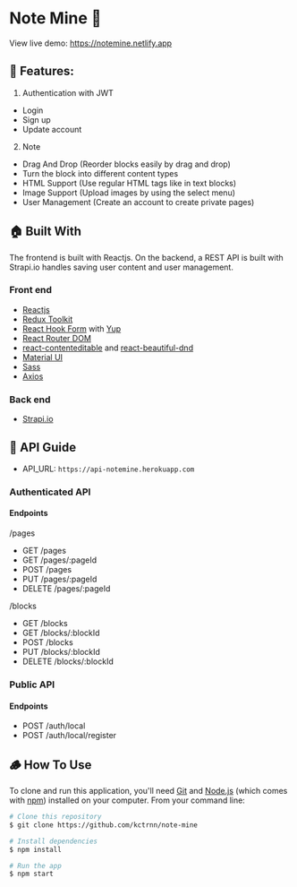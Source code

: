 # Note Mine 🤚
View live demo: https://notemine.netlify.app

## 🐧 Features:
1. Authentication with JWT
- Login
- Sign up
- Update account

2. Note
- Drag And Drop (Reorder blocks easily by drag and drop)
- Turn the block into different content types
- HTML Support (Use regular HTML tags like in text blocks)
- Image Support (Upload images by using the select menu)
- User Management (Create an account to create private pages)

## 🏠 Built With
The frontend is built with Reactjs. On the backend, a REST API is built with Strapi.io handles saving user content and user management.
### Front end
- [Reactjs](https://reactjs.org/)
- [Redux Toolkit](https://redux-toolkit.js.org/)
- [React Hook Form](https://react-hook-form.com/) with [Yup](https://github.com/jquense/yup)
- [React Router DOM](https://reactrouter.com/web/guides/quick-start)
- [react-contenteditable](https://www.npmjs.com/package/react-contenteditable) and [react-beautiful-dnd](https://github.com/atlassian/react-beautiful-dnd)
- [Material UI](https://material-ui.com/)
- [Sass](https://sass-lang.com/)
- [Axios](https://www.npmjs.com/package/axios)

### Back end
- [Strapi.io](https://strapi.io/)

## 🚀 API Guide
- API_URL: `https://api-notemine.herokuapp.com`

### Authenticated API

#### Endpoints

/pages

- GET /pages
- GET /pages/:pageId
- POST /pages
- PUT /pages/:pageId
- DELETE /pages/:pageId

/blocks

- GET /blocks
- GET /blocks/:blockId
- POST /blocks
- PUT /blocks/:blockId
- DELETE /blocks/:blockId

### Public API

#### Endpoints

- POST /auth/local
- POST /auth/local/register

## 🪵 How To Use

To clone and run this application, you'll need [Git](https://git-scm.com) and [Node.js](https://nodejs.org/en/download/) (which comes with [npm](http://npmjs.com)) installed on your computer. From your command line:

```bash
# Clone this repository
$ git clone https://github.com/kctrnn/note-mine

# Install dependencies
$ npm install

# Run the app
$ npm start
```
